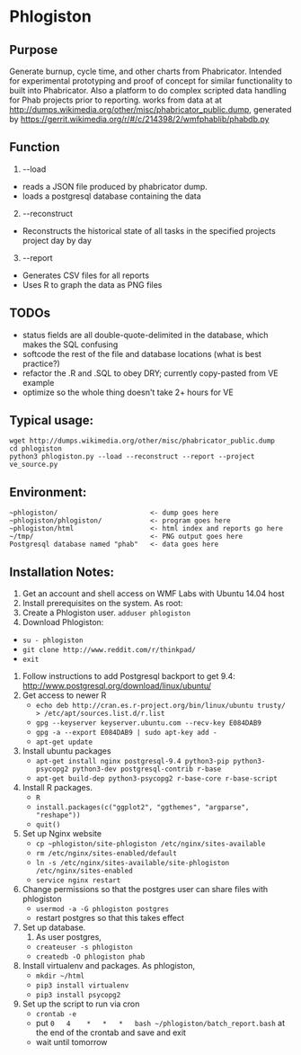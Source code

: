 # Phlogiston

## Purpose
Generate burnup, cycle time, and other charts from Phabricator.  Intended for experimental prototyping and proof of concept for similar functionality to built into Phabricator.  Also a platform to do complex scripted data handling for Phab projects prior to reporting.  works from data at at http://dumps.wikimedia.org/other/misc/phabricator_public.dump, generated by https://gerrit.wikimedia.org/r/#/c/214398/2/wmfphablib/phabdb.py

## Function
1. --load
 * reads a JSON file produced by phabricator dump.
 * loads a postgresql database containing the data
2. --reconstruct
 * Reconstructs the historical state of all tasks in the specified projects project day by day
3. --report
 * Generates CSV files for all reports
 * Uses R to graph the data as PNG files

## TODOs
 * status fields are all double-quote-delimited in the database, which makes the SQL confusing
 * softcode the rest of the file and database locations (what is best practice?)
 * refactor the .R and .SQL to obey DRY; currently copy-pasted from VE example
 * optimize so the whole thing doesn't take 2+ hours for VE

## Typical usage:
```
wget http://dumps.wikimedia.org/other/misc/phabricator_public.dump
cd phlogiston
python3 phlogiston.py --load --reconstruct --report --project ve_source.py
```

## Environment:
```
~phlogiston/                       <- dump goes here
~phlogiston/phlogiston/            <- program goes here
~phlogiston/html                   <- html index and reports go here
~/tmp/                             <- PNG output goes here
Postgresql database named "phab"   <- data goes here
```

## Installation Notes:

1. Get an account and shell access on WMF Labs with Ubuntu 14.04 host
2. Install prerequisites on the system.  As root:
  1. Create a Phlogiston user.  `adduser phlogiston`
  2. Download Phlogiston:
   * `su - phlogiston`
   * `git clone http://www.reddit.com/r/thinkpad/`
   * `exit`
  1. Follow instructions to add Postgresql backport to get 9.4: http://www.postgresql.org/download/linux/ubuntu/
  2. Get access to newer R
     * `echo deb http://cran.es.r-project.org/bin/linux/ubuntu trusty/ > /etc/apt/sources.list.d/r.list`
     * `gpg --keyserver keyserver.ubuntu.com --recv-key E084DAB9`
     * `gpg -a --export E084DAB9 | sudo apt-key add - `
     * `apt-get update`
  3. Install ubuntu packages
     * `apt-get install nginx postgresql-9.4 python3-pip python3-psycopg2 python3-dev postgresql-contrib r-base`
     * `apt-get build-dep python3-psycopg2 r-base-core r-base-script`
  4. Install R packages.
     * `R`
     * `install.packages(c("ggplot2", "ggthemes", "argparse", "reshape"))`
     * `quit()`
  5. Set up Nginx website
     * `cp ~phlogiston/site-phlogiston /etc/nginx/sites-available`
     * `rm /etc/nginx/sites-enabled/default`
     * `ln -s /etc/nginx/sites-available/site-phlogiston /etc/nginx/sites-enabled`
     * `service nginx restart`
  6. Change permissions so that the postgres user can share files with phlogiston
     * `usermod -a -G phlogiston postgres`
     * restart postgres so that this takes effect
3. Set up database.
   1. As user postgres,
     * `createuser -s phlogiston`
     * `createdb -O phlogiston phab`
4. Install virtualenv and packages.  As phlogiston, 
     * `mkdir ~/html`
     * `pip3 install virtualenv`
     * `pip3 install psycopg2`
5. Set up the script to run via cron
   * `crontab -e`
   * put `0   4    *   *   *   bash ~/phlogiston/batch_report.bash` at the end of the crontab and save and exit
   * wait until tomorrow


